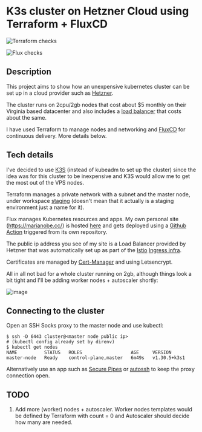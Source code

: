 # K3s cluster on Hetzner Cloud using Terraform + FluxCD

![Terraform checks](https://github.com/mbenedettini/hetzner-k3s-cluster/actions/workflows/terraform-checks.yaml/badge.svg)

![Flux checks](https://github.com/mbenedettini/hetzner-k3s-cluster/actions/workflows/flux-checks.yaml/badge.svg)

## Description

This project aims to show how an unexpensive kubernetes cluster can be set up in a cloud provider such as [Hetzner](https://www.hetzner.com/cloud/).

The cluster runs on 2cpu/2gb nodes that cost about $5 monthly on their Virginia based datacenter and also includes a [load balancer](https://www.hetzner.com/cloud/load-balancer/) that costs about the same.

I have used Terraform to manage nodes and networking and [FluxCD](https://fluxcd.io/) for continuous delivery. More details below.

## Tech details

I've decided to use [K3S](https://k3s.io/) (instead of kubeadm to set up the cluster) since the idea was for this cluster to be inexpensive and K3S would allow me to get the most out of the VPS nodes.

Terraform manages a private network with a subnet and the master node, under workspace [staging](https://github.com/mbenedettini/hetzner-k3s-cluster/tree/main/terraform/staging) (doesn't mean that it actually is a staging environment just a name for it).

Flux manages Kubernetes resources and apps. My own personal site (https://marianobe.cc/) is hosted [here](https://github.com/mbenedettini/hetzner-k3s-cluster/tree/main/apps/staging/marianobe-site) and gets deployed using a [Github Action](https://github.com/mbenedettini/hetzner-k3s-cluster/blob/main/.github/workflows/deploy-marianobe-site.yaml) triggered from its own repository. 

The public ip address you see of my site is a Load Balancer provided by Hetzner that was automatically set up as part of the [Istio](https://istio.io/) [Ingress infra](https://github.com/mbenedettini/hetzner-k3s-cluster/tree/main/infrastructure/addons/istio). 

Certificates are managed by [Cert-Manager](https://cert-manager.io/) and using Letsencrypt.

All in all not bad for a whole cluster running on 2gb, although things look a bit tight and I'll be adding worker nodes + autoscaler shortly:

![image](https://github.com/user-attachments/assets/4caef685-84fb-42ec-9179-c4f3a0f55edf)


## Connecting to the cluster

Open an SSH Socks proxy to the master node and use kubectl:

```
$ ssh -D 6443 cluster@<master node public ip>
# (kubectl config already set by direnv)
$ kubectl get nodes
NAME          STATUS   ROLES                  AGE     VERSION
master-node   Ready    control-plane,master   6m49s   v1.30.5+k3s1
```

Alternatively use an app such as
[Secure Pipes](https://www.opoet.com/pyro/index.php) or
[autossh](https://github.com/autossh/autossh) to keep the proxy connection open.

## TODO

1) Add more (worker) nodes + autoscaler. Worker nodes templates would be defined by Terraform with count = 0 and Autoscaler should decide how many are needed.
